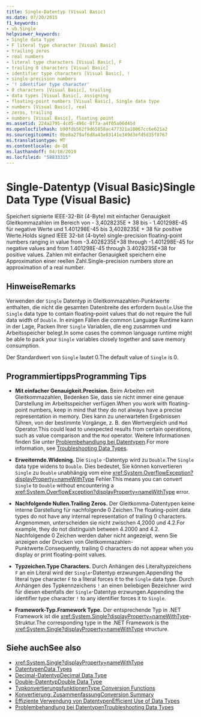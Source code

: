 ```yaml
---
title: Single-Datentyp (Visual Basic)
ms.date: 07/20/2015
f1_keywords:
- vb.Single
helpviewer_keywords:
- Single data type
- F literal type character [Visual Basic]
- trailing zeros
- real numbers
- literal type characters [Visual Basic], F
- trailing 0 characters [Visual Basic]
- identifier type characters [Visual Basic], !
- single-precision numbers
- '! identifier type character'
- 0 characters [Visual Basic], trailing
- data types [Visual Basic], assigning
- floating-point numbers [Visual Basic], Single data type
- numbers [Visual Basic], real
- zeros, trailing
- numbers [Visual Basic], floating point
ms.assetid: 224a2795-4cd5-496c-8f7a-a4f05a06d45d
ms.openlocfilehash: b90fdb562f9d65858ac477321a18067cc6e621a2
ms.sourcegitcommit: 0be8a279af6d8a43e03141e349d3efd5d35f8767
ms.translationtype: MT
ms.contentlocale: de-DE
ms.lasthandoff: 04/18/2019
ms.locfileid: "58833315"
---
```

# <a name="single-data-type-visual-basic"></a><span data-ttu-id="86200-102">Single-Datentyp (Visual Basic)</span><span class="sxs-lookup"><span data-stu-id="86200-102">Single Data Type (Visual Basic)</span></span>
<span data-ttu-id="86200-103">Speichert signierte IEEE-32-Bit (4-Byte) mit einfacher Genauigkeit Gleitkommazahlen im Bereich von - 3,4028235E + 38 bis - 1.401298E-45 für negative Werte und 1.401298E-45 bis 3,4028235E + 38 für positive Werte.</span><span class="sxs-lookup"><span data-stu-id="86200-103">Holds signed IEEE 32-bit (4-byte) single-precision floating-point numbers ranging in value from -3.4028235E+38 through -1.401298E-45 for negative values and from 1.401298E-45 through 3.4028235E+38 for positive values.</span></span> <span data-ttu-id="86200-104">Zahlen mit einfacher Genauigkeit speichern eine Approximation einer reellen Zahl.</span><span class="sxs-lookup"><span data-stu-id="86200-104">Single-precision numbers store an approximation of a real number.</span></span>  
  
## <a name="remarks"></a><span data-ttu-id="86200-105">Hinweise</span><span class="sxs-lookup"><span data-stu-id="86200-105">Remarks</span></span>  
 <span data-ttu-id="86200-106">Verwenden der `Single` Datentyp in Gleitkommazahlen-Punktwerte enthalten, die nicht die gesamten Datenbreite des erfordern `Double`.</span><span class="sxs-lookup"><span data-stu-id="86200-106">Use the `Single` data type to contain floating-point values that do not require the full data width of `Double`.</span></span> <span data-ttu-id="86200-107">In einigen Fällen die common Language Runtime kann in der Lage, Packen Ihrer `Single` Variablen, die eng zusammen und Arbeitsspeicher belegt.</span><span class="sxs-lookup"><span data-stu-id="86200-107">In some cases the common language runtime might be able to pack your `Single` variables closely together and save memory consumption.</span></span>  
  
 <span data-ttu-id="86200-108">Der Standardwert von `Single` lautet 0.</span><span class="sxs-lookup"><span data-stu-id="86200-108">The default value of `Single` is 0.</span></span>  
  
## <a name="programming-tips"></a><span data-ttu-id="86200-109">Programmiertipps</span><span class="sxs-lookup"><span data-stu-id="86200-109">Programming Tips</span></span>  
  
-   <span data-ttu-id="86200-110">**Mit einfacher Genauigkeit.**</span><span class="sxs-lookup"><span data-stu-id="86200-110">**Precision.**</span></span> <span data-ttu-id="86200-111">Beim Arbeiten mit Gleitkommazahlen, Bedenken Sie, dass sie nicht immer eine genaue Darstellung im Arbeitsspeicher verfügen.</span><span class="sxs-lookup"><span data-stu-id="86200-111">When you work with floating-point numbers, keep in mind that they do not always have a precise representation in memory.</span></span> <span data-ttu-id="86200-112">Dies kann zu unerwarteten Ergebnissen führen, von der bestimmte Vorgänge, z. B. den Wertvergleich und `Mod` Operator.</span><span class="sxs-lookup"><span data-stu-id="86200-112">This could lead to unexpected results from certain operations, such as value comparison and the `Mod` operator.</span></span> <span data-ttu-id="86200-113">Weitere Informationen finden Sie unter [Problembehandlung bei Datentypen](../../../visual-basic/programming-guide/language-features/data-types/troubleshooting-data-types.md).</span><span class="sxs-lookup"><span data-stu-id="86200-113">For more information, see [Troubleshooting Data Types](../../../visual-basic/programming-guide/language-features/data-types/troubleshooting-data-types.md).</span></span>  
  
-   <span data-ttu-id="86200-114">**Erweiternde.**</span><span class="sxs-lookup"><span data-stu-id="86200-114">**Widening.**</span></span> <span data-ttu-id="86200-115">Die `Single` -Datentyp wird zu `Double`.</span><span class="sxs-lookup"><span data-stu-id="86200-115">The `Single` data type widens to `Double`.</span></span> <span data-ttu-id="86200-116">Dies bedeutet, Sie können konvertieren `Single` zu `Double` unabhängig vom eine <xref:System.OverflowException?displayProperty=nameWithType> Fehler.</span><span class="sxs-lookup"><span data-stu-id="86200-116">This means you can convert `Single` to `Double` without encountering a <xref:System.OverflowException?displayProperty=nameWithType> error.</span></span>  
  
-   <span data-ttu-id="86200-117">**Nachfolgende Nullen.**</span><span class="sxs-lookup"><span data-stu-id="86200-117">**Trailing Zeros.**</span></span> <span data-ttu-id="86200-118">Der Gleitkomma-Datentypen keine interne Darstellung für nachfolgende 0 Zeichen.</span><span class="sxs-lookup"><span data-stu-id="86200-118">The floating-point data types do not have any internal representation of trailing 0 characters.</span></span> <span data-ttu-id="86200-119">Angenommen, unterscheiden sie nicht zwischen 4,2000 und 4.2.</span><span class="sxs-lookup"><span data-stu-id="86200-119">For example, they do not distinguish between 4.2000 and 4.2.</span></span> <span data-ttu-id="86200-120">Nachfolgende 0 Zeichen werden daher nicht angezeigt, wenn Sie anzeigen oder Drucken von Gleitkommazahlen-Punktwerte.</span><span class="sxs-lookup"><span data-stu-id="86200-120">Consequently, trailing 0 characters do not appear when you display or print floating-point values.</span></span>  
  
-   <span data-ttu-id="86200-121">**Typzeichen.**</span><span class="sxs-lookup"><span data-stu-id="86200-121">**Type Characters.**</span></span> <span data-ttu-id="86200-122">Durch Anhängen des Literaltypzeichens `F` an ein Literal wird der `Single`-Datentyp erzwungen.</span><span class="sxs-lookup"><span data-stu-id="86200-122">Appending the literal type character `F` to a literal forces it to the `Single` data type.</span></span> <span data-ttu-id="86200-123">Durch Anhängen des Typkennzeichens `!` an einen beliebigen Bezeichner wird für diesen ebenfalls der `Single`-Datentyp erzwungen.</span><span class="sxs-lookup"><span data-stu-id="86200-123">Appending the identifier type character `!` to any identifier forces it to `Single`.</span></span>  
  
-   <span data-ttu-id="86200-124">**Framework-Typ.**</span><span class="sxs-lookup"><span data-stu-id="86200-124">**Framework Type.**</span></span> <span data-ttu-id="86200-125">Der entsprechende Typ in .NET Framework ist die <xref:System.Single?displayProperty=nameWithType>-Struktur.</span><span class="sxs-lookup"><span data-stu-id="86200-125">The corresponding type in the .NET Framework is the <xref:System.Single?displayProperty=nameWithType> structure.</span></span>  
  
## <a name="see-also"></a><span data-ttu-id="86200-126">Siehe auch</span><span class="sxs-lookup"><span data-stu-id="86200-126">See also</span></span>

- <xref:System.Single?displayProperty=nameWithType>
- [<span data-ttu-id="86200-127">Datentypen</span><span class="sxs-lookup"><span data-stu-id="86200-127">Data Types</span></span>](../../../visual-basic/language-reference/data-types/index.md)
- [<span data-ttu-id="86200-128">Decimal-Datentyp</span><span class="sxs-lookup"><span data-stu-id="86200-128">Decimal Data Type</span></span>](../../../visual-basic/language-reference/data-types/decimal-data-type.md)
- [<span data-ttu-id="86200-129">Double-Datentyp</span><span class="sxs-lookup"><span data-stu-id="86200-129">Double Data Type</span></span>](../../../visual-basic/language-reference/data-types/double-data-type.md)
- [<span data-ttu-id="86200-130">Typkonvertierungsfunktionen</span><span class="sxs-lookup"><span data-stu-id="86200-130">Type Conversion Functions</span></span>](../../../visual-basic/language-reference/functions/type-conversion-functions.md)
- [<span data-ttu-id="86200-131">Konvertierung: Zusammenfassung</span><span class="sxs-lookup"><span data-stu-id="86200-131">Conversion Summary</span></span>](../../../visual-basic/language-reference/keywords/conversion-summary.md)
- [<span data-ttu-id="86200-132">Effiziente Verwendung von Datentypen</span><span class="sxs-lookup"><span data-stu-id="86200-132">Efficient Use of Data Types</span></span>](../../../visual-basic/programming-guide/language-features/data-types/efficient-use-of-data-types.md)
- [<span data-ttu-id="86200-133">Problembehandlung bei Datentypen</span><span class="sxs-lookup"><span data-stu-id="86200-133">Troubleshooting Data Types</span></span>](../../../visual-basic/programming-guide/language-features/data-types/troubleshooting-data-types.md)
